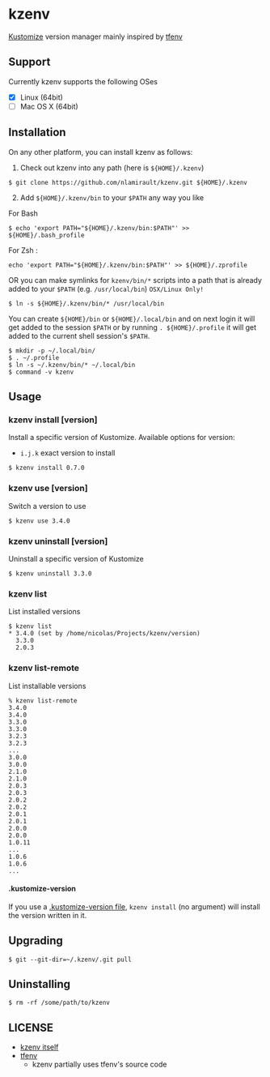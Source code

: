# kzenv

[Kustomize](https://www.kustomize.io/) version manager mainly inspired by [tfenv](https://github.com/tfutils/tfenv)

## Support

Currently kzenv supports the following OSes

- [x] Linux (64bit)
- [ ] Mac OS X (64bit)

## Installation

On any other platform, you can install kzenv as follows:

1. Check out kzenv into any path (here is `${HOME}/.kzenv`)

  ```console
  $ git clone https://github.com/nlamirault/kzenv.git ${HOME}/.kzenv
  ```

2. Add `${HOME}/.kzenv/bin` to your `$PATH` any way you like

  For Bash
  ```console
  $ echo 'export PATH="${HOME}/.kzenv/bin:$PATH"' >> ${HOME}/.bash_profile
  ```

  For Zsh :
  ```console
  echo 'export PATH="${HOME}/.kzenv/bin:$PATH"' >> ${HOME}/.zprofile
  ```

  OR you can make symlinks for `kzenv/bin/*` scripts into a path that is already added to your `$PATH` (e.g. `/usr/local/bin`) `OSX/Linux Only!`

  ```console
  $ ln -s ${HOME}/.kzenv/bin/* /usr/local/bin
  ```

  You can create `${HOME}/bin` or `${HOME}/.local/bin` and on next login it will get added to the session `$PATH`
  or by running `. ${HOME}/.profile` it will get added to the current shell session's `$PATH`.

  ```console
  $ mkdir -p ~/.local/bin/
  $ . ~/.profile
  $ ln -s ~/.kzenv/bin/* ~/.local/bin
  $ command -v kzenv
  ```

## Usage

### kzenv install [version]

Install a specific version of Kustomize. Available options for version:

- `i.j.k` exact version to install

```console
$ kzenv install 0.7.0
```

### kzenv use [version]

Switch a version to use

```console
$ kzenv use 3.4.0
```

### kzenv uninstall [version]

Uninstall a specific version of Kustomize

```console
$ kzenv uninstall 3.3.0
```

### kzenv list

List installed versions

```console
$ kzenv list
* 3.4.0 (set by /home/nicolas/Projects/kzenv/version)
  3.3.0
  2.0.3
```

### kzenv list-remote

List installable versions

```console
% kzenv list-remote
3.4.0
3.4.0
3.3.0
3.3.0
3.2.3
3.2.3
...
3.0.0
3.0.0
2.1.0
2.1.0
2.0.3
2.0.3
2.0.2
2.0.2
2.0.1
2.0.1
2.0.0
2.0.0
1.0.11
...
1.0.6
1.0.6
...
```


#### .kustomize-version

If you use a [.kustomize-version file](#kustomize-version-file), `kzenv install` (no argument) will install the version written in it.


## Upgrading

```console
$ git --git-dir=~/.kzenv/.git pull
```

## Uninstalling

```console
$ rm -rf /some/path/to/kzenv
```

## LICENSE

- [kzenv itself](https://github.com/nlamirault/kzenv/blob/master/LICENSE)
- [tfenv](https://github.com/tfutils/tfenv/blob/master/LICENSE)
  - kzenv partially uses tfenv's source code